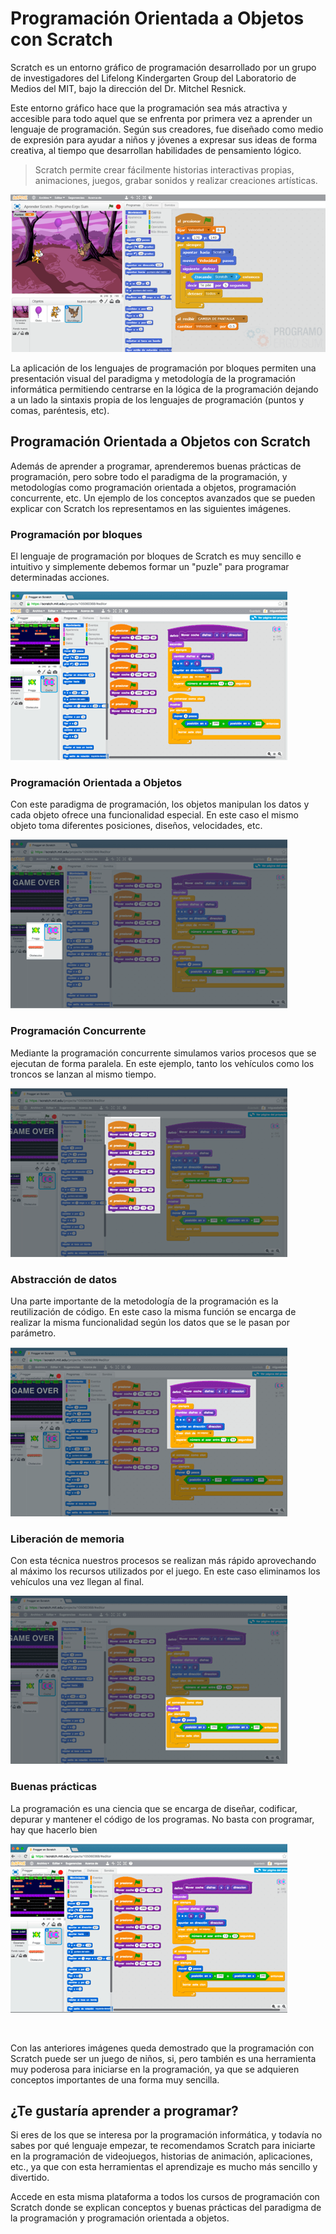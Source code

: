 # Programación Orientada a Objetos con Scratch

Scratch es un entorno gráfico de programación desarrollado por un grupo de investigadores del Lifelong Kindergarten Group del Laboratorio de Medios del MIT, bajo la dirección del Dr. Mitchel Resnick.

Este entorno gráfico hace que la programación sea más atractiva y accesible para todo aquel que se enfrenta por primera vez a aprender un lenguaje de programación. Según sus creadores, fue diseñado como medio de expresión para ayudar a niños y jóvenes a expresar sus ideas de forma creativa, al tiempo que desarrollan habilidades de pensamiento lógico.

> Scratch permite crear fácilmente historias interactivas propias, animaciones, juegos, grabar sonidos y realizar creaciones artísticas.

![](img/scratch-para-iniciarse-en-la-programacion.png)

La aplicación de los lenguajes de programación por bloques permiten una presentación visual del paradigma y metodología de la programación informática permitiendo centrarse en la lógica de la programación dejando a un lado la sintaxis propia de los lenguajes de programación (puntos y comas, paréntesis, etc).

## Programación Orientada a Objetos con Scratch

Además de aprender a programar, aprenderemos buenas prácticas de programación, pero sobre todo el paradigma de la programación, y metodologías como programación orientada a objetos, programación concurrente, etc. Un ejemplo de los conceptos avanzados que se pueden explicar con Scratch los representamos en las siguientes imágenes.

### Programación por bloques

El lenguaje de programación por bloques de Scratch es muy sencillo e intuitivo y simplemente debemos formar un "puzle" para programar determinadas acciones.

![](img/programacion-por-bloques-con-scratch.png)

### Programación Orientada a Objetos

Con este paradigma de programación, los objetos manipulan los datos y cada objeto ofrece una funcionalidad especial. En este caso el mismo objeto toma diferentes posiciones, diseños, velocidades, etc.

![](img/programacion-orientada-a-objetos.png)

### Programación Concurrente

Mediante la programación concurrente simulamos varios procesos que se ejecutan de forma paralela. En este ejemplo, tanto los vehículos como los troncos se lanzan al mismo tiempo.

![](img/programacion-concurrente-con-scratch.png)

### Abstracción de datos

Una parte importante de la metodología de la programación es la reutilización de código. En este caso la misma función se encarga de realizar la misma funcionalidad según los datos que se le pasan por parámetro.

![](img/abstraccion-de-codigo-con-scratch.png)

### Liberación de memoria

Con esta técnica nuestros procesos se realizan más rápido aprovechando al máximo los recursos utilizados por el juego. En este caso eliminamos los vehículos una vez llegan al final.

![](img/clones-y-liberacion-de-memoria-con-scratch.png)

### Buenas prácticas

La programación es una ciencia que se encarga de diseñar, codificar, depurar y mantener el código de los programas. No basta con programar, hay que hacerlo bien

![](img/buenas-practicas-de-programacion-con-scratch.png)

<br />

Con las anteriores imágenes queda demostrado que la programación con Scratch puede ser un juego de niños, si, pero también es una herramienta muy poderosa para iniciarse en la programación, ya que se adquieren conceptos importantes de una forma muy sencilla.

## ¿Te gustaría aprender a programar?

Si eres de los que se interesa por la programación informática, y todavía no sabes por qué lenguaje empezar, te recomendamos Scratch para iniciarte en la programación de videojuegos, historias de animación, aplicaciones, etc., ya que con esta herramientas el aprendizaje es mucho más sencillo y divertido.

Accede en esta misma plataforma a todos los cursos de programación con Scratch donde se explican conceptos y buenas prácticas del paradigma de la programación y programación orientada a objetos.
